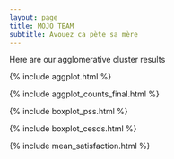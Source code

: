 ```yaml
---
layout: page
title: MOJO TEAM
subtitle: Avouez ca pète sa mère
---
```


Here are our agglomerative cluster results

{% include aggplot.html %}

{% include aggplot_counts_final.html %}

{% include boxplot_pss.html %}

{% include boxplot_cesds.html %}

{% include mean_satisfaction.html %}



